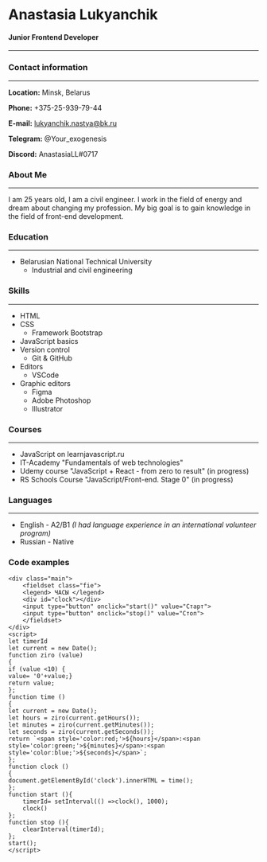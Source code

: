 # Anastasia Lukyanchik
#### Junior Frontend Developer
---
### Contact information
---
**Location:** Minsk, Belarus

**Phone:** +375-25-939-79-44

**E-mail:** lukyanchik.nastya@bk.ru

**Telegram:** @Your_exogenesis

**Discord:**  AnastasiaLL#0717


### About Me
---
 I am 25 years old, I am a civil engineer. I work in the field of energy and dream about changing my profession. My big goal is to gain knowledge in the field of front-end development.


### Education
---
* Belarusian National Technical University
    * Industrial and civil engineering


### Skills 
---
* HTML
* CSS 
    * Framework Bootstrap
* JavaScript basics
* Version control
    * Git & GitHub
* Editors
    * VSCode
* Graphic editors
    * Figma
    * Adobe Photoshop
    *  Illustrator


### Courses
---
* JavaScript on learnjavascript.ru
* IT-Academy "Fundamentals of web technologies"
* Udemy course "JavaScript + React - from zero to result" (in progress)
* RS Schools Course "JavaScript/Front-end. Stage 0" (in progress)


### Languages
---
* English - A2/B1 *(I had language experience in an international volunteer program)*
* Russian - Native

### Code examples

    <div class="main">
        <fieldset class="fie">
        <legend> ЧАСЫ </legend>
        <div id="clock"></div>
        <input type="button" onclick="start()" value="Старт">
        <input type="button" onclick="stop()" value="Стоп">
        </fieldset>
    </div>
    <script>
    let timerId 
    let current = new Date();
    function ziro (value)
    {
    if (value <10) {
    value= '0'+value;}
    return value;
    };
    function time ()
    {
    let current = new Date();
    let hours = ziro(current.getHours());
    let minutes = ziro(current.getMinutes());
    let seconds = ziro(current.getSeconds());
    return `<span style='color:red;'>${hours}</span>:<span style='color:green;'>${minutes}</span>:<span style='color:blue;'>${seconds}</span>`;
    };
    function clock ()
    {
    document.getElementById('clock').innerHTML = time();
    };
    function start (){
        timerId= setInterval(() =>clock(), 1000);
        clock()
    };
    function stop (){
        clearInterval(timerId);
    };
    start();
    </script> 

